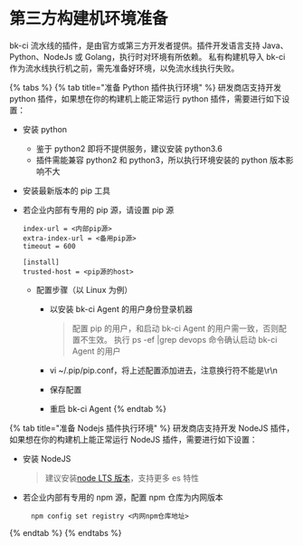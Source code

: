 # 第三方构建机环境准备

bk-ci 流水线的插件，是由官方或第三方开发者提供。插件开发语言支持 Java、Python、NodeJs 或 Golang，执行时对环境有所依赖。 私有构建机导入 bk-ci 作为流水线执行机之前，需先准备好环境，以免流水线执行失败。

{% tabs %}
{% tab title="准备 Python 插件执行环境" %}
研发商店支持开发 python 插件，如果想在你的构建机上能正常运行 python 插件，需要进行如下设置：

* 安装 python
  * 鉴于 python2 即将不提供服务，建议安装 python3.6
  * 插件需能兼容 python2 和 python3，所以执行环境安装的 python 版本影响不大
* 安装最新版本的 pip 工具
* 若企业内部有专用的 pip 源，请设置 pip 源

  ```text
  index-url = <内部pip源>
  extra-index-url = <备用pip源>
  timeout = 600

  [install]
  trusted-host = <pip源的host>
  ```

  * 配置步骤（以 Linux 为例）
    * 以安装 bk-ci Agent 的用户身份登录机器

      > 配置 pip 的用户，和启动 bk-ci Agent 的用户需一致，否则配置不生效。 执行 ps -ef \|grep devops 命令确认启动 bk-ci Agent 的用户

    * vi ~/.pip/pip.conf，将上述配置添加进去，注意换行符不能是\r\n
    * 保存配置
    * 重启 bk-ci Agent
{% endtab %}

{% tab title="准备 Nodejs 插件执行环境" %}
研发商店支持开发 NodeJS 插件，如果想在你的构建机上能正常运行 NodeJS 插件，需要进行如下设置：

* 安装 NodeJS

  > 建议安装[node LTS 版本](https://nodejs.org/en/download/)，支持更多 es 特性

* 若企业内部有专用的 npm 源，配置 npm 仓库为内网版本

  ```text
    npm config set registry <内网npm仓库地址>
  ```
{% endtab %}
{% endtabs %}

